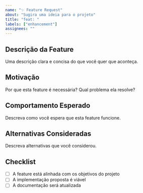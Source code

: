 ```yaml
---
name: "✨ Feature Request"
about: "Sugira uma ideia para o projeto"
title: "feat: "
labels: ["enhancement"]
assignees: ""
---
```


## Descrição da Feature
Uma descrição clara e concisa do que você quer que aconteça.

## Motivação
Por que esta feature é necessária? Qual problema ela resolve?

## Comportamento Esperado
Descreva como você espera que esta feature funcione.

## Alternativas Consideradas
Descreva alternativas que você considerou.

## Checklist
- [ ] A feature está alinhada com os objetivos do projeto
- [ ] A implementação proposta é viável
- [ ] A documentação será atualizada 